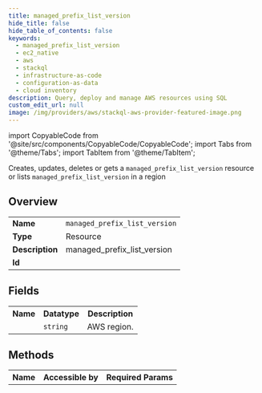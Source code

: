 ```yaml
---
title: managed_prefix_list_version
hide_title: false
hide_table_of_contents: false
keywords:
  - managed_prefix_list_version
  - ec2_native
  - aws
  - stackql
  - infrastructure-as-code
  - configuration-as-data
  - cloud inventory
description: Query, deploy and manage AWS resources using SQL
custom_edit_url: null
image: /img/providers/aws/stackql-aws-provider-featured-image.png
---
```


import CopyableCode from '@site/src/components/CopyableCode/CopyableCode';
import Tabs from '@theme/Tabs';
import TabItem from '@theme/TabItem';

Creates, updates, deletes or gets a <code>managed_prefix_list_version</code> resource or lists <code>managed_prefix_list_version</code> in a region

## Overview
<table><tbody>
<tr><td><b>Name</b></td><td><code>managed_prefix_list_version</code></td></tr>
<tr><td><b>Type</b></td><td>Resource</td></tr>
<tr><td><b>Description</b></td><td>managed_prefix_list_version</td></tr>
<tr><td><b>Id</b></td><td><CopyableCode code="aws.ec2_native.managed_prefix_list_version" /></td></tr>
</tbody></table>

## Fields
<table><tbody><tr><th>Name</th><th>Datatype</th><th>Description</th></tr><tr><td><CopyableCode code="region" /></td><td><code>string</code></td><td>AWS region.</td></tr>
</tbody></table>

## Methods

<table><tbody>
  <tr>
    <th>Name</th>
    <th>Accessible by</th>
    <th>Required Params</th>
  </tr>
</tbody></table>






